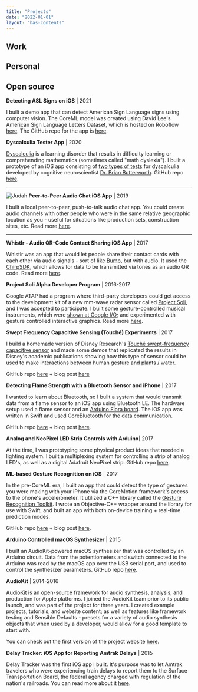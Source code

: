```yaml
---
title: "Projects"
date: "2022-01-01"
layout: "has-contents"
---
```



## Work

## Personal

## Open source



**Detecting ASL Signs on iOS** | 2021

I built a demo app that can detect American Sign Language signs using computer vision. The CoreML model was created using David Lee's American Sign Language Letters Dataset, which is hosted on Roboflow [here](https://public.roboflow.com/object-detection/american-sign-language-letters). The GitHub repo for the app is [here](https://github.com/narner/ASL-Classifier-Demo).

**Dyscalculia Tester App** | 2020

[Dyscalculia](https://www.dyscalculia.org) is a learning disorder that results in difficulty learning or comprehending mathematics (sometimes called "math dyslexia"). I built a prototype of an iOS app consisting of [two types of tests](https://www.youtube.com/watch?v=p_Hqdqe84Uc&t=231s) for dyscalculia developed by cognitive neuroscientist [Dr. Brian Butterworth](https://www.dyscalculia.org/experts/brian-butterworth). GitHub repo [here](https://github.com/narner/DyscalculiaTester).

---

![Judah](https://picsum.photos/200/300 "l-float") **Peer-to-Peer Audio Chat iOS App** | 2019

I built a local peer-to-peer, push-to-talk audio chat app. You could create audio channels with other people who were in the same relative geographic location as you - useful for situations like production sets, construction sites, etc. Read more [here](/projects_and_work/push_to_talk_audio_chat_app/). 

--- 

**Whistlr - Audio QR-Code Contact Sharing iOS App** | 2017

Whistlr was an app that would let people share their contact cards with each other via audio signals - sort of like [Bump](https://en.wikipedia.org/wiki/Bump_(application)), but with audio. It used the [ChirpSDK](https://github.com/chirp), which allows for data to be transmitted via tones as an audio QR code. Read more [here](/projects_and_work/whistlr/). 

**Project Soli Alpha Developer Program** |  2016-2017

Google ATAP had a program where third-party developers could get access to the development kit of a new  mm-wave radar sensor called [Project Soli](https://atap.google.com/soli/), and I was accepted to participate. I built some gesture-controlled musical instruments, which were [shown at Google I/O](https://www.youtube.com/watch?v=H41A_IWZwZI); and experimented with gesture controlled interactive graphics. Read more [here](/projects_and_work/o_soli_mio/).

**Swept Frequency Capacitive Sensing (Touché) Experiments** | 2017 

I build a homemade version of Disney Research's [Touché swept-frequency capacitive sensor](https://la.disneyresearch.com/publication/touche-enhancing-touch-interaction-on-humans-screens-liquids-and-everyday-objects/) and made some demos that replicated the results in Disney's academic publications showing how this type of sensor could be used to make interactions between human gesture and plants / water. 

GitHub repo [here](https://github.com/narner/Touche-Experiments) + blog post [here](/projects_and_work/emulating_touch%C3%A9/)

**Detecting Flame Strength with a Bluetooth Sensor and iPhone** | 2017 

I wanted to learn about Bluetooth, so I built a system that would transmit data from a flame sensor to an iOS app using Bluetooth LE. The hardware setup used a flame sensor and an [Arduino Flora board](https://www.adafruit.com/product/659). The iOS app was written in Swift and used CoreBluetooth for the data communication. 

GitHub repo [here](https://github.com/narner/iOS-FlameSensor-Bluetooth-Study) + blog post [here](/notes/integrating-arduino-bluetooth-sensors-with-ios-september-5-2017/).

**Analog and NeoPixel LED Strip Controls with Arduino**| 2017 

At the time, I was prototyping some physical product ideas that needed a lighting system. I built a multiplexing system for controlling a strip of analog LED's, as well as a digital Adafruit NeoPixel strip. GitHub repo [here](https://github.com/narner/Analog-and-NeoPixel-LED-Strip-Control). 

**ML-based Gesture Recognition on iOS** | 2017 

In the pre-CoreML era, I built an app that could detect the type of gestures you were making with your iPhone via the CoreMotion framework's access to the phone's accelerometer. It utilized a C++ library called the [Gesture Recognition Toolkit](https://github.com/nickgillian/grt). I wrote an Objective-C++ wrapper around the library for use with Swift, and built an app with both on-device training + real-time prediction modes.  

GitHub repo [here](https://github.com/narner/GRT-iOS-HelloWorld) + blog post [here](/notes/machine-learning-powered-gesture-recognition-on-ios-october-7-2017/).

**Arduino Controlled macOS Synthesizer** | 2015 

I built an AudioKit-powered macOS synthesizer that was controlled by an Arduino circuit. Data from the potentiometers and switch connected to the Arduino was read by the macOS app over the USB serial port, and used to control the synthesizer parameters. GitHub repo [here](https://github.com/narner/Arduino-AudioKitOSX). 

**AudioKit** | 2014-2016

[AudioKit](https://audiokit.io) is an open-source framework for audio synthesis, analysis, and production for Apple platforms. I joined the AudioKit team prior to its public launch, and was part of the project for three years. I created example projects, tutorials, and website content; as well as features like framework testing and Sensible Defaults - presets for a variety of audio synthesis objects that when used by a developer, would allow for a good template to start with.

You can check out the first version of the project website [here](https://web.archive.org/web/20141108033113/http://audiokit.io/).

**Delay Tracker: iOS App for Reporting Amtrak Delays** | 2015

Delay Tracker was the first iOS app I built. It's purpose was to let Amtrak travelers who were experiencing train delays to report them to the Surface Transportation Board, the federal agency charged with regulation of the nation's railroads. You can read more about it [here](/projects_and_work/delay_tracker/).  
